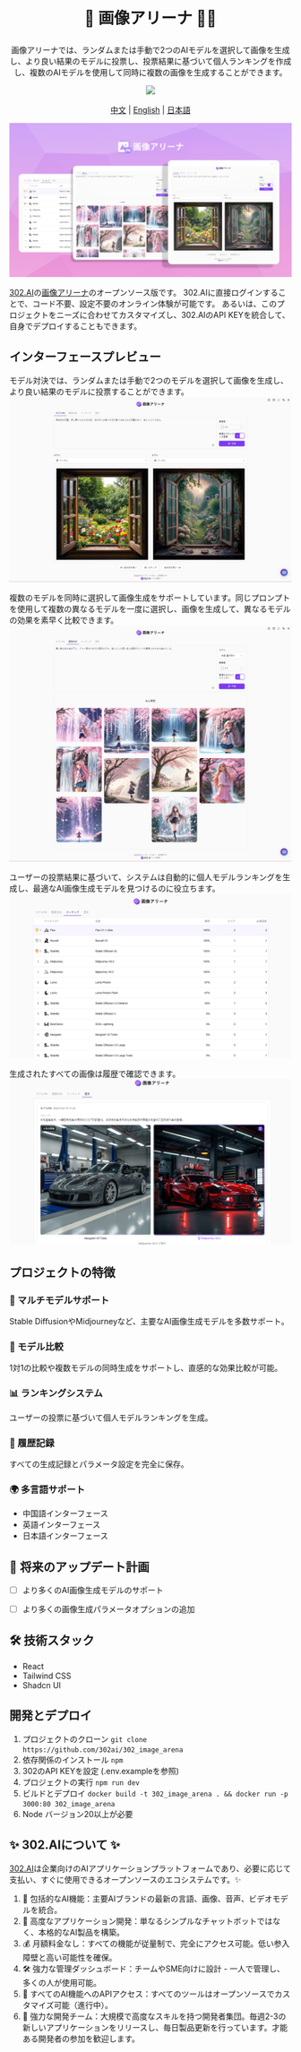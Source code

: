 # <p align="center"> 🎨 画像アリーナ 🚀✨</p>

<p align="center">画像アリーナでは、ランダムまたは手動で2つのAIモデルを選択して画像を生成し、より良い結果のモデルに投票し、投票結果に基づいて個人ランキングを作成し、複数のAIモデルを使用して同時に複数の画像を生成することができます。</p>

<p align="center"><a href="https://302.ai/ja/tools/imgarena/" target="blank"><img src="https://file.302.ai/gpt/imgs/github/20250102/72a57c4263944b73bf521830878ae39a.png" /></a></p >

<p align="center"><a href="README_zh.md">中文</a> | <a href="README.md">English</a> | <a href="README_ja.md">日本語</a></p>


![](docs/302_Image_Arena_jp.png)

[302.AI](https://302.ai/ja/)の[画像アリーナ](https://302.ai/ja/tools/imgarena/)のオープンソース版です。
302.AIに直接ログインすることで、コード不要、設定不要のオンライン体験が可能です。
あるいは、このプロジェクトをニーズに合わせてカスタマイズし、302.AIのAPI KEYを統合して、自身でデプロイすることもできます。

## インターフェースプレビュー
モデル対決では、ランダムまたは手動で2つのモデルを選択して画像を生成し、より良い結果のモデルに投票することができます。
![](docs/302_Image_Arena_jp_screenshot_01.png)

複数のモデルを同時に選択して画像生成をサポートしています。同じプロンプトを使用して複数の異なるモデルを一度に選択し、画像を生成して、異なるモデルの効果を素早く比較できます。
![](docs/302_Image_Arena_jp_screenshot_02.png)

ユーザーの投票結果に基づいて、システムは自動的に個人モデルランキングを生成し、最適なAI画像生成モデルを見つけるのに役立ちます。
![](docs/302_Image_Arena_jp_screenshot_03.png)

生成されたすべての画像は履歴で確認できます。
![](docs/302_Image_Arena_jp_screenshot_04.png)

## プロジェクトの特徴
### 🎨 マルチモデルサポート
Stable DiffusionやMidjourneyなど、主要なAI画像生成モデルを多数サポート。
### 🔄 モデル比較
1対1の比較や複数モデルの同時生成をサポートし、直感的な効果比較が可能。
### 📊 ランキングシステム
ユーザーの投票に基づいて個人モデルランキングを生成。
### 💾 履歴記録
すべての生成記録とパラメータ設定を完全に保存。
### 🌍 多言語サポート
- 中国語インターフェース
- 英語インターフェース
- 日本語インターフェース

## 🚩 将来のアップデート計画
- [ ] より多くのAI画像生成モデルのサポート
- [ ] より多くの画像生成パラメータオプションの追加


## 🛠️ 技術スタック
- React
- Tailwind CSS
- Shadcn UI

## 開発とデプロイ
1. プロジェクトのクローン `git clone https://github.com/302ai/302_image_arena`
2. 依存関係のインストール `npm`
3. 302のAPI KEYを設定 (.env.exampleを参照)
4. プロジェクトの実行 `npm run dev`
5. ビルドとデプロイ `docker build -t 302_image_arena . && docker run -p 3000:80 302_image_arena`
6. Node バージョン20以上が必要

## ✨ 302.AIについて ✨
[302.AI](https://302.ai/ja/)は企業向けのAIアプリケーションプラットフォームであり、必要に応じて支払い、すぐに使用できるオープンソースのエコシステムです。✨
1. 🧠 包括的なAI機能：主要AIブランドの最新の言語、画像、音声、ビデオモデルを統合。
2. 🚀 高度なアプリケーション開発：単なるシンプルなチャットボットではなく、本格的なAI製品を構築。
3. 💰 月額料金なし：すべての機能が従量制で、完全にアクセス可能。低い参入障壁と高い可能性を確保。
4. 🛠 強力な管理ダッシュボード：チームやSME向けに設計 - 一人で管理し、多くの人が使用可能。
5. 🔗 すべてのAI機能へのAPIアクセス：すべてのツールはオープンソースでカスタマイズ可能（進行中）。
6. 💪 強力な開発チーム：大規模で高度なスキルを持つ開発者集団。毎週2-3の新しいアプリケーションをリリースし、毎日製品更新を行っています。才能ある開発者の参加を歓迎します。
